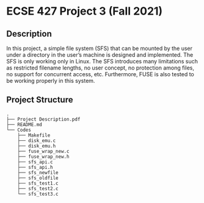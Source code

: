 # ECSE 427 Project 3 (Fall 2021)

## Description
In this project, a simple file system (SFS) that can be mounted by the user under a directory in the user’s machine is designed and implemented. 
The SFS is only working only in Linux. 
The SFS introduces many limitations such as restricted filename lengths, no user concept, no protection among files, no support for concurrent access, etc. 
Furthermore, FUSE is also tested to be working properly in this system.

## Project Structure

```console
.
├── Project Description.pdf
├── README.md
└── Codes
    ├── Makefile
    ├── disk_emu.c
    ├── disk_emu.h
    ├── fuse_wrap_new.c
    ├── fuse_wrap_new.h
    ├── sfs_api.c
    ├── sfs_api.h
    ├── sfs_newfile
    ├── sfs_oldfile
    ├── sfs_test1.c
    ├── sfs_test2.c
    └── sfs_test3.c
```

